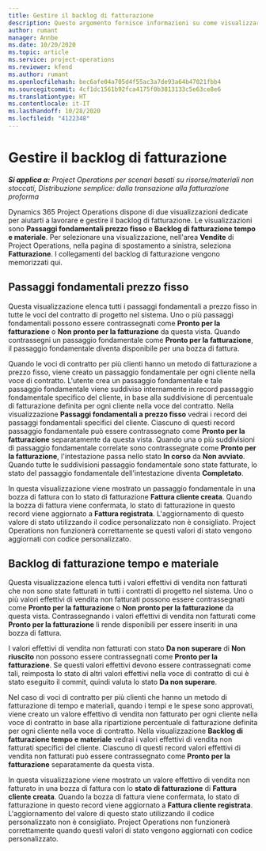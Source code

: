 ```yaml
---
title: Gestire il backlog di fatturazione
description: Questo argomento fornisce informazioni su come visualizzare e lavorare con il backlog di fatturazione in Project Operations.
author: rumant
manager: Annbe
ms.date: 10/20/2020
ms.topic: article
ms.service: project-operations
ms.reviewer: kfend
ms.author: rumant
ms.openlocfilehash: bec6afe04a705d4f55ac3a7de93a64b47021fbb4
ms.sourcegitcommit: 4cf1dc1561b92fca4175f0b3813133c5e63ce8e6
ms.translationtype: HT
ms.contentlocale: it-IT
ms.lasthandoff: 10/28/2020
ms.locfileid: "4122348"
---
```

# <a name="manage-the-billing-backlog"></a>Gestire il backlog di fatturazione

_**Si applica a:** Project Operations per scenari basati su risorse/materiali non stoccati, Distribuzione semplice: dalla transazione alla fatturazione proforma_

Dynamics 365 Project Operations dispone di due visualizzazioni dedicate per aiutarti a lavorare e gestire il backlog di fatturazione. Le visualizzazioni sono **Passaggi fondamentali prezzo fisso** e **Backlog di fatturazione tempo e materiale**. Per selezionare una visualizzazione, nell'area **Vendite** di Project Operations, nella pagina di spostamento a sinistra, seleziona **Fatturazione**. I collegamenti del backlog di fatturazione vengono memorizzati qui.

## <a name="fixed-price-milestones"></a>Passaggi fondamentali prezzo fisso

Questa visualizzazione elenca tutti i passaggi fondamentali a prezzo fisso in tutte le voci del contratto di progetto nel sistema. Uno o più passaggi fondamentali possono essere contrassegnati come **Pronto per la fatturazione** o **Non pronto per la fatturazione** da questa vista. Quando contrassegni un passaggio fondamentale come **Pronto per la fatturazione**, il passaggio fondamentale diventa disponibile per una bozza di fattura.

Quando le voci di contratto per più clienti hanno un metodo di fatturazione a prezzo fisso, viene creato un passaggio fondamentale per ogni cliente nella voce di contratto. L'utente crea un passaggio fondamentale e tale passaggio fondamentale viene suddiviso internamente in record passaggio fondamentale specifico del cliente, in base alla suddivisione di percentuale di fatturazione definita per ogni cliente nella voce del contratto. Nella visualizzazione **Passaggi fondamentali a prezzo fisso** vedrai i record dei passaggi fondamentali specifici del cliente. Ciascuno di questi record passaggio fondamentale può essere contrassegnato come **Pronto per la fatturazione** separatamente da questa vista. Quando una o più suddivisioni di passaggio fondamentale correlate sono contrassegnate come **Pronto per la fatturazione**, l'intestazione passa nello stato **In corso** da **Non avviato**. Quando tutte le suddivisioni passaggio fondamentale sono state fatturate, lo stato del passaggio fondamentale dell'intestazione diventa **Completato**.

In questa visualizzazione viene mostrato un passaggio fondamentale in una bozza di fattura con lo stato di fatturazione **Fattura cliente creata**. Quando la bozza di fattura viene confermata, lo stato di fatturazione in questo record viene aggiornato a **Fattura registrata**. L'aggiornamento di questo valore di stato utilizzando il codice personalizzato non è consigliato. Project Operations non funzionerà correttamente se questi valori di stato vengono aggiornati con codice personalizzato.

## <a name="time-and-material-billing-backlog"></a>Backlog di fatturazione tempo e materiale

Questa visualizzazione elenca tutti i valori effettivi di vendita non fatturati che non sono state fatturati in tutti i contratti di progetto nel sistema. Uno o più valori effettivi di vendita non fatturati possono essere contrassegnati come **Pronto per la fatturazione** o **Non pronto per la fatturazione** da questa vista. Contrassegnando i valori effettivi di vendita non fatturati come **Pronto per la fatturazione** li rende disponibili per essere inseriti in una bozza di fattura.

I valori effettivi di vendita non fatturati con stato **Da non superare** di **Non riuscito** non possono essere contrassegnati come **Pronto per la fatturazione**. Se questi valori effettivi devono essere contrassegnati come tali, reimposta lo stato di altri valori effettivi nella voce di contratto di cui è stato eseguito il commit, quindi valuta lo stato **Da non superare**.

Nel caso di voci di contratto per più clienti che hanno un metodo di fatturazione di tempo e materiali, quando i tempi e le spese sono approvati, viene creato un valore effettivo di vendita non fatturato per ogni cliente nella voce di contratto in base alla ripartizione percentuale di fatturazione definita per ogni cliente nella voce di contratto. Nella visualizzazione **Backlog di fatturazione tempo e materiale** vedrai i valori effettivi di vendita non fatturati specifici del cliente. Ciascuno di questi record valori effettivi di vendita non fatturati può essere contrassegnato come **Pronto per la fatturazione** separatamente da questa vista.

In questa visualizzazione viene mostrato un valore effettivo di vendita non fatturato in una bozza di fattura con lo **stato di fatturazione** di **Fattura cliente creata**. Quando la bozza di fattura viene confermata, lo stato di fatturazione in questo record viene aggiornato a **Fattura cliente registrata**. L'aggiornamento del valore di questo stato utilizzando il codice personalizzato non è consigliato. Project Operations non funzionerà correttamente quando questi valori di stato vengono aggiornati con codice personalizzato.
